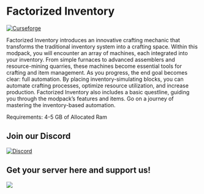 # Factorized Inventory

[![Curseforge](http://cf.way2muchnoise.eu/full_515664_downloads.svg)](https://www.curseforge.com/minecraft/modpacks/factorized-inventory)

Factorized Inventory introduces an innovative crafting mechanic that transforms the traditional inventory system into a crafting space. Within this modpack, you will encounter an array of machines, each integrated into your inventory. From simple furnaces to advanced assemblers and resource-mining quarries, these machines become essential tools for crafting and item management. As you progress, the end goal becomes clear: full automation. By placing inventory-simulating blocks, you can automate crafting processes, optimize resource utilization, and increase production. Factorized Inventory also includes a basic questline, guiding you through the modpack’s features and items. Go on a journey of mastering the inventory-based automation.

Requirements: 4-5 GB of Allocated Ram

## Join our Discord

[![Discord](https://discord.com/assets/e4923594e694a21542a489471ecffa50.svg)](https://discord.gg/g8vzcVSdMe)

## Get your server here and support us!

<a href="https://www.bisecthosting.com/ULTIMATEPROGRESS?r=githubfi"><img src="https://www.bisecthosting.com/images/CF/Ultimate%20Progression/bh_up_promo.png"></a>
